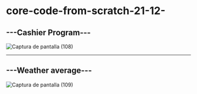 # core-code-from-scratch-21-12-

## ---Cashier Program---

![Captura de pantalla (108)](https://user-images.githubusercontent.com/92037725/209060344-c8f50c5b-ee5e-469e-b520-a4a9a6b340f8.png)


---
## ---Weather average---

![Captura de pantalla (109)](https://user-images.githubusercontent.com/92037725/209060390-bab5dfc5-3b57-4570-bc80-146f761e7100.png)

